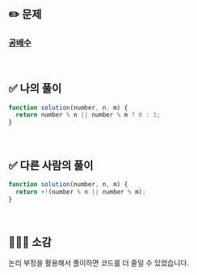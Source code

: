 ## ✏️ 문제

### [공배수](https://school.programmers.co.kr/learn/courses/30/lessons/181936)

<br>

## ✅ 나의 풀이

```javascript
function solution(number, n, m) {
  return number % n || number % m ? 0 : 1;
}
```

<br>

## ✅ 다른 사람의 풀이

```javascript
function solution(number, n, m) {
  return +!(number % n || number % m);
}
```

<br>

## 💁🏻‍♀️ 소감

논리 부정을 활용해서 풀이하면 코드를 더 줄일 수 있었습니다.

